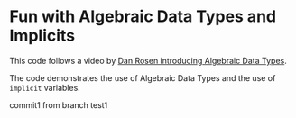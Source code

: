 Fun with Algebraic Data Types and Implicits
===========================================

This code follows a video by [Dan Rosen introducing Algebraic Data Types](https://www.youtube.com/watch?v=sVMES4RZF-8).

The code demonstrates the use of Algebraic Data Types and the use of `implicit` variables.

commit1 from branch test1


